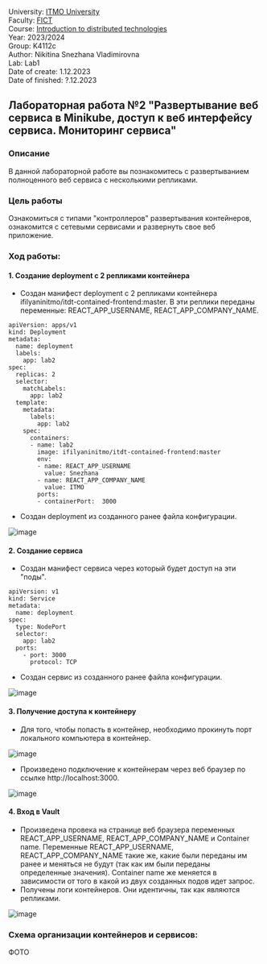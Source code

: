 University: [ITMO University](https://itmo.ru/ru/)  
Faculty: [FICT](https://fict.itmo.ru)  
Course: [Introduction to distributed technologies](https://github.com/itmo-ict-faculty/introduction-to-distributed-technologies)  
Year: 2023/2024  
Group: K4112c  
Author: Nikitina Snezhana Vladimirovna  
Lab: Lab1  
Date of create: 1.12.2023  
Date of finished: ?.12.2023  

## Лабораторная работа №2 "Развертывание веб сервиса в Minikube, доступ к веб интерфейсу сервиса. Мониторинг сервиса"
### Описание
В данной лабораторной работе вы познакомитесь с развертыванием полноценного веб сервиса с несколькими репликами.
### Цель работы
Ознакомиться с типами "контроллеров" развертывания контейнеров, ознакомится с сетевыми сервисами и развернуть свое веб приложение.
### Ход работы:
#### 1. Создание deployment с 2 репликами контейнера
- Создан манифест deployment с 2 репликами контейнера ifilyaninitmo/itdt-contained-frontend:master. В эти реплики переданы переменные: REACT_APP_USERNAME, REACT_APP_COMPANY_NAME.
```
apiVersion: apps/v1
kind: Deployment
metadata:
  name: deployment
  labels:
    app: lab2
spec:
  replicas: 2
  selector: 
    matchLabels:
      app: lab2
  template:
    metadata:
      labels:
        app: lab2
    spec:
      containers:
      - name: lab2
        image: ifilyaninitmo/itdt-contained-frontend:master
        env:
        - name: REACT_APP_USERNAME
          value: Snezhana
        - name: REACT_APP_COMPANY_NAME
          value: ITMO
        ports:
        - containerPort:  3000
```
- Создан deployment из созданного ранее файла конфигурации.

![image](https://github.com/snekitushka/2023_2024-introduction_to_distributed_technologies-k4112c-nikitina_s_v/assets/65435279/4574139a-8022-4900-8db3-bd094d8c6393)

#### 2. Создание сервиса
- Создан манифест сервиса через который будет доступ на эти "поды".
```
apiVersion: v1
kind: Service
metadata:
  name: deployment
spec:
  type: NodePort
  selector:
    app: lab2
  ports:
    - port: 3000
      protocol: TCP
```
- Создан сервис из созданного ранее файла конфигурации.

![image](https://github.com/snekitushka/2023_2024-introduction_to_distributed_technologies-k4112c-nikitina_s_v/assets/65435279/fccf822e-b5a7-4b3a-848f-b1685d6213df)


#### 3. Получение доступа к контейнеру
- Для того, чтобы попасть в контейнер, необходимо прокинуть порт локального компьютера в контейнер.

![image](https://github.com/snekitushka/2023_2024-introduction_to_distributed_technologies-k4112c-nikitina_s_v/assets/65435279/415221c3-2609-42d5-8c2b-7b5c01d0bb87)

- Произведено подключение к контейнерам через веб браузер по ссылке http://localhost:3000.

![image](https://github.com/snekitushka/2023_2024-introduction_to_distributed_technologies-k4112c-nikitina_s_v/assets/65435279/c0abb09a-8142-4fa1-916d-cc1c97fcdefb)

#### 4. Вход в Vault
- Произведена провека на странице веб браузера переменных REACT_APP_USERNAME, REACT_APP_COMPANY_NAME и Container name. Переменные REACT_APP_USERNAME, REACT_APP_COMPANY_NAME такие же, какие были переданы им ранее и меняться не будут (так как им были переданы определенные значения). Container name же меняется в зависимости от того в какой из двух созданных подов идет запрос.
- Получены логи контейнеров. Они идентичны, так как являются репликами.
  
![image](https://github.com/snekitushka/2023_2024-introduction_to_distributed_technologies-k4112c-nikitina_s_v/assets/65435279/d5c1cc95-5380-4eed-a584-c28da93560c0)


### Схема организации контейнеров и сервисов:
ФОТО
